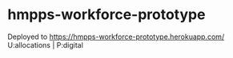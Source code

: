 # hmpps-workforce-prototype
Deployed to https://hmpps-workforce-prototype.herokuapp.com/
U:allocations | P:digital
